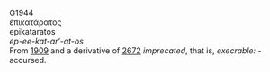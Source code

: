 <body>
  <p>G1944<br>  ἐπικατάρατος  <br> epikataratos  <br><i>ep-ee-kat-ar‘-at-os </i><br>From <a href="g1909.htm">1909</a> and a derivative of <a href="g2672.htm">2672</a>  <i>imprecated</i>, that is, <i>execrable:</i> - accursed.<br></p>
 </body>